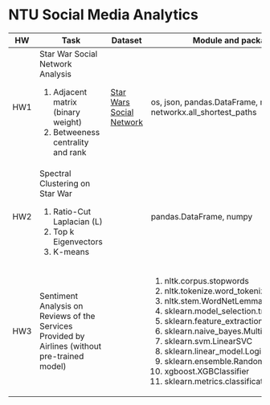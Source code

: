 # NTU Social Media Analytics

|HW|Task|Dataset|Module and package used|
|---|---|---|---|
|HW1|Star War Social Network Analysis<br><ol><li>Adjacent matrix (binary weight)</li><li>Betweeness centrality and rank</li></ol>|[Star Wars Social Network](https://www.kaggle.com/ruchi798/star-wars)|os, json, pandas.DataFrame, networkx.Graph, networkx.all_shortest_paths|
|HW2|Spectral Clustering on Star War<br><ol><li>Ratio-Cut Laplacian (L)</li><li>Top k Eigenvectors</li><li>K-means</li></ol>||pandas.DataFrame, numpy|
|HW3|Sentiment Analysis on Reviews of the Services Provided by Airlines (without pre-trained model)||<ol><li>nltk.corpus.stopwords</li><li>nltk.tokenize.word_tokenize</li><li>nltk.stem.WordNetLemmatizer</li><li>sklearn.model_selection.train_test_split</li><li>sklearn.feature_extraction.text.TfidfVectorizer</li><li>sklearn.naive_bayes.MultinomialNB</li><li>sklearn.svm.LinearSVC</li><li>sklearn.linear_model.LogisticRegression</li><li>sklearn.ensemble.RandomForestClassifier</li><li>xgboost.XGBClassifier</li><li>sklearn.metrics.classification_report</li></ol>|



